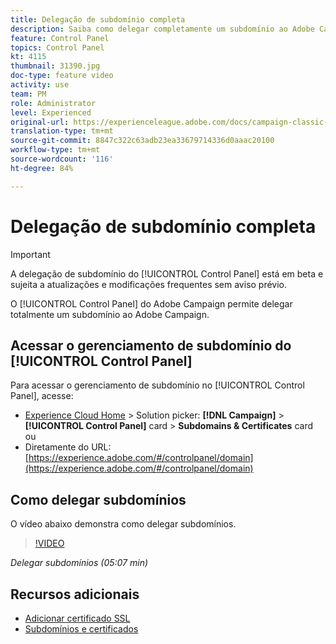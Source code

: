 ```yaml
---
title: Delegação de subdomínio completa
description: Saiba como delegar completamente um subdomínio ao Adobe Campaign.
feature: Control Panel
topics: Control Panel
kt: 4115
thumbnail: 31390.jpg
doc-type: feature video
activity: use
team: PM
role: Administrator
level: Experienced
original-url: https://experienceleague.adobe.com/docs/campaign-classic-learn/tutorials/administrating/control-panel-acc/subdomain-delegation.html
translation-type: tm+mt
source-git-commit: 8847c322c63adb23ea33679714336d0aaac20100
workflow-type: tm+mt
source-wordcount: '116'
ht-degree: 84%

---
```



# Delegação de subdomínio completa

>[!IMPORTANT]
>
> A delegação de subdomínio do [!UICONTROL Control Panel] está em beta e sujeita a atualizações e modificações frequentes sem aviso prévio.

O [!UICONTROL Control Panel] do Adobe Campaign permite delegar totalmente um subdomínio ao Adobe Campaign.

## Acessar o gerenciamento de subdomínio do [!UICONTROL Control Panel]

Para acessar o gerenciamento de subdomínio no [!UICONTROL Control Panel], acesse:

* [Experience Cloud Home](https://experience.adobe.com/#/home) > Solution picker: **[!DNL Campaign]** > **[!UICONTROL Control Panel]** card > **Subdomains &amp; Certificates** card
ou
* Diretamente do URL: [https://experience.adobe.com/#/controlpanel/domain](https://experience.adobe.com/#/controlpanel/domain)

## Como delegar subdomínios

O vídeo abaixo demonstra como delegar subdomínios.

>[!VIDEO](https://video.tv.adobe.com/v/31390?quality=12)

*Delegar subdomínios (05:07 min)*

## Recursos adicionais

* [Adicionar certificado SSL](/help/control-panel-tutorials/subdomains-and-certificates/adding-ssl-certificates.md)
* [Subdomínios e certificados](https://docs.adobe.com/content/help/pt-BR/control-panel/using/subdomains-and-certificates/renewing-subdomain-certificate.html)
